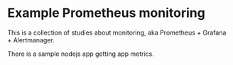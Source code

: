 # Example Prometheus monitoring

This is a collection of studies about monitoring, aka Prometheus + Grafana + Alertmanager.

There is a sample nodejs app getting app  metrics.
